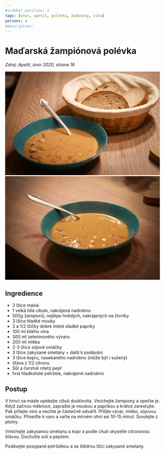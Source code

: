 ```yaml
---
#sidebar_position: 1
tags: [únor, apetit, polévka, žampiony, víno]
persons: 4
#description:
---
```


# Maďarská žampiónová polévka

_Zdroj: Apetit, únor 2020, strana 16_

![Maďarská žampiónová polévka](./assets/madarska-zampionova-polevka-1.jpeg)
![Maďarská žampiónová polévka](./assets/madarska-zampionova-polevka-2.jpeg)

## Ingredience

- 2 lžíce másla
- 1 velká bílá cibule, nakrájená nadrobno
- 500g žampionů, nejlépe hnědých, nakrájených na čtvrtky
- 3 lžíce hladké mouky
- 2 a 1/2 lžičky dobré mleté sladké papriky
- 100 ml bílého vína
- 300 ml zeleninového vývaru
- 200 ml mléka
- 2-3 lžíce sójové omáčky
- 3 lžíce zakysané smetany + další k podávání
- 3 lžíce kopru, nasekaného nadrobno (může být i sušený)
- šťáva z 1/2 citronu
- Sůl a čerstvě mletý pepř
- hrst hladkolisté petržele, nakrájené nadrobno

## Postup

V hrnci na másle opékejte cibuli dosklovita. Vmíchejte žampiony a opečte je. Když začnou měknout, zaprašte je moukou a paprikou a krátce zarestujte. Pak přilejte víno a nechte je částečně odvařit. Přilijte vývar, mléko, sójovou omáčku. Přiveďte k varu a vařte na mírném ohni asi 10-15 minut. Sundejte z plotny.

Vmíchejte zakysanou smetanu a kopr a podle chuti okyselte citronovou šťávou. Dochuťte solí a pepřem.

Podávejte posypané petrželkou a se štědrou lžící zakysané smetany.
